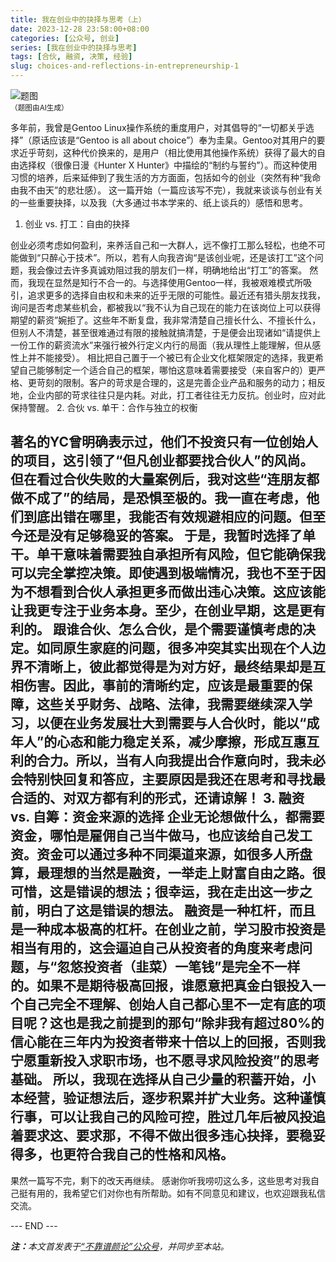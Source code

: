 ```yaml
---
title: 我在创业中的抉择与思考（上）
date: 2023-12-28 23:58:00+08:00
categories: [公众号, 创业]
series: [我在创业中的抉择与思考]
tags: [合伙, 融资, 决策, 经验]
slug: choices-and-reflections-in-entrepreneurship-1
---
```


<div class="p-3 text-center">
  <img class="img-fluid" src="/images/2023/1228/01.png" alt="题图" style="max-width:640px">
  <div><small>（题图由AI生成）</small></div>
</div>

多年前，我曾是Gentoo Linux操作系统的重度用户，对其倡导的“一切都关乎选择”（原话应该是“Gentoo is all about choice”）奉为圭臬。Gentoo对其用户的要求近乎苛刻，这种代价换来的，是用户（相比使用其他操作系统）获得了最大的自由选择权（很像日漫《Hunter X Hunter》中描绘的“制约与誓约”）。而这种使用习惯的培养，后来延伸到了我生活的方方面面，包括如今的创业（突然有种“我命由我不由天”的悲壮感）。
这一篇开始（一篇应该写不完），我就来谈谈与创业有关的一些重要抉择，以及我（大多通过书本学来的、纸上谈兵的）感悟和思考。
1. 创业 vs. 打工：自由的抉择

创业必须考虑如何盈利，来养活自己和一大群人，远不像打工那么轻松，也绝不可能做到“只醉心于技术”。所以，若有人向我咨询“是该创业呢，还是该打工”这个问题，我会像过去许多真诚劝阻过我的朋友们一样，明确地给出“打工”的答案。
然而，我现在显然是知行不合一的。与选择使用Gentoo一样，我被艰难模式所吸引，追求更多的选择自由权和未来的近乎无限的可能性。最近还有猎头朋友找我，询问是否考虑某些机会，都被我以“我不认为自己现在的能力在该岗位上可以获得期望的薪资”婉拒了。这些年不断复盘，我非常清楚自己擅长什么、不擅长什么，但别人不清楚，甚至很难通过有限的接触就搞清楚，于是便会出现诸如“请提供上一份工作的薪资流水”来强行被外行定义内行的局面（我从理性上能理解，但从感性上并不能接受）。
相比把自己置于一个被已有企业文化框架限定的选择，我更希望自己能够制定一个适合自己的框架，哪怕这意味着需要接受（来自客户的）更严格、更苛刻的限制。客户的苛求是合理的，这是完善企业产品和服务的动力；相反地，企业内部的苛求往往只是内耗。对此，打工者往往无力反抗。创业时，应对此保持警醒。
2. 合伙 vs. 单干：合作与独立的权衡

著名的YC曾明确表示过，他们不投资只有一位创始人的项目，这引领了“但凡创业都要找合伙人”的风尚。但在看过合伙失败的大量案例后，我对这些“连朋友都做不成了”的结局，是恐惧至极的。我一直在考虑，他们到底出错在哪里，我能否有效规避相应的问题。但至今还是没有足够稳妥的答案。
于是，我暂时选择了单干。单干意味着需要独自承担所有风险，但它能确保我可以完全掌控决策。即使遇到极端情况，我也不至于因为不想看到合伙人承担更多而做出违心决策。这应该能让我更专注于业务本身。至少，在创业早期，这是更有利的。
跟谁合伙、怎么合伙，是个需要谨慎考虑的决定。如同原生家庭的问题，很多冲突其实出现在个人边界不清晰上，彼此都觉得是为对方好，最终结果却是互相伤害。因此，事前的清晰约定，应该是最重要的保障，这些关乎财务、战略、法律，我需要继续深入学习，以便在业务发展壮大到需要与人合伙时，能以“成年人”的心态和能力稳定关系，减少摩擦，形成互惠互利的合力。所以，当有人向我提出合作意向时，我未必会特别快回复和答应，主要原因是我还在思考和寻找最合适的、对双方都有利的形式，还请谅解！
3. 融资 vs. 自筹：资金来源的选择
企业无论想做什么，都需要资金，哪怕是雇佣自己当牛做马，也应该给自己发工资。资金可以通过多种不同渠道来源，如很多人所盘算，最理想的当然是融资，一举走上财富自由之路。很可惜，这是错误的想法；很幸运，我在走出这一步之前，明白了这是错误的想法。
融资是一种杠杆，而且是一种成本极高的杠杆。在创业之前，学习股市投资是相当有用的，这会逼迫自己从投资者的角度来考虑问题，与“忽悠投资者（韭菜）一笔钱”是完全不一样的。如果不是期待极高回报，谁愿意把真金白银投入一个自己完全不理解、创始人自己都心里不一定有底的项目呢？这也是我之前提到的那句“除非我有超过80%的信心能在三年内为投资者带来十倍以上的回报，否则我宁愿重新投入求职市场，也不愿寻求风险投资”的思考基础。
所以，我现在选择从自己少量的积蓄开始，小本经营，验证想法后，逐步积累并扩大业务。这种谨慎行事，可以让我自己的风险可控，胜过几年后被风投追着要求这、要求那，不得不做出很多违心抉择，要稳妥得多，也更符合我自己的性格和风格。
-----
果然一篇写不完，剩下的改天再继续。
感谢你听我唠叨这么多，这些思考对我自己挺有用的，我希望它们对你也有所帮助。如有不同意见和建议，也欢迎跟我私信交流。

<div class="p-5 text-center">--- END ---</div>

<i><b>注：</b>本文首发表于[“不靠谱颜论”公众号](https://mp.weixin.qq.com/s/68WsiA8Hr2fb_3LJR55zRA)，并同步至本站。</i>
